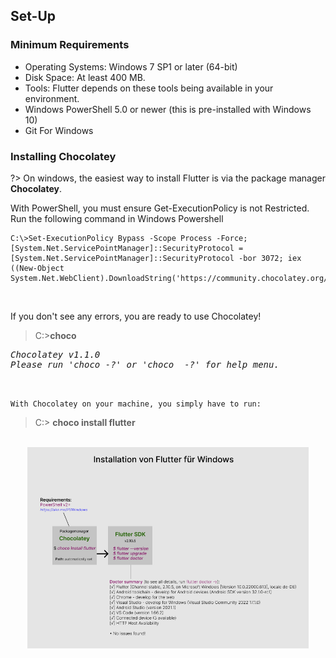 ## Set-Up 

### Minimum Requirements

- Operating Systems: Windows 7 SP1 or later (64-bit)
- Disk Space: At least 400 MB.
- Tools: Flutter depends on these tools being available in your environment.
- Windows PowerShell 5.0 or newer (this is pre-installed with Windows 10)
- Git For Windows

### Installing Chocolatey

?> On windows, the easiest way to install Flutter is via the package manager <strong>Chocolatey</strong>.  
<p>With PowerShell, you must ensure Get-ExecutionPolicy is not Restricted.</br>
Run the following command in Windows Powershell</p>

```
C:\>Set-ExecutionPolicy Bypass -Scope Process -Force; [System.Net.ServicePointManager]::SecurityProtocol = [System.Net.ServicePointManager]::SecurityProtocol -bor 3072; iex ((New-Object System.Net.WebClient).DownloadString('https://community.chocolatey.org/install.ps1'))
```
<br>
<p>If you don't see any errors, you are ready to use Chocolatey!</p>

> C:\>**choco**

<pre><i>Chocolatey v1.1.0    
Please run 'choco -?' or 'choco <command> -?' for help menu.</i></pre></br> 

`With Chocolatey on your machine, you simply have to run:`


> C:\> **choco install flutter**

<br>

<div align=center>
<img width="450" src="./img/SDK.png"/>
</div>
